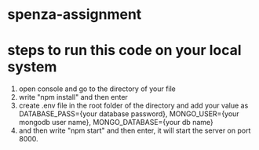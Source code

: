 # spenza-assignment
# steps to run this code on your local system
1. open console and go to the directory of your file
2. write "npm install" and then enter
3. create .env file in the root folder of the directory and add your value as
    DATABASE_PASS={your database password},
    MONGO_USER={your mongodb user name},
    MONGO_DATABASE={your db name}
4. and then write "npm start" and then enter, it will start the server on port 8000.
